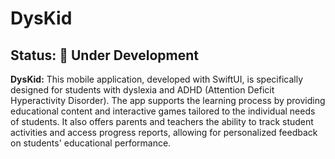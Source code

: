 # DysKid

## Status:  🚧 Under Development

**DysKid:** This mobile application, developed with SwiftUI, is specifically designed for students with dyslexia and ADHD (Attention Deficit Hyperactivity Disorder). The app supports the learning process by providing educational content and interactive games tailored to the individual needs of students. It also offers parents and teachers the ability to track student activities and access progress reports, allowing for personalized feedback on students' educational performance.

